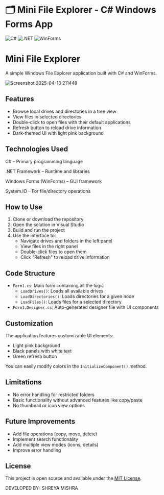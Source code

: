 # 🗂️ Mini File Explorer - C# Windows Forms App

![C#](https://img.shields.io/badge/C%23-239120?logo=c-sharp&logoColor=white)
![.NET](https://img.shields.io/badge/.NET-512BD4?logo=dotnet&logoColor=white)
![WinForms](https://img.shields.io/badge/WinForms-5C2D91?logo=.net&logoColor=white)

# Mini File Explorer

A simple Windows File Explorer application built with C# and WinForms.

![Screenshot 2025-04-13 211448](https://github.com/user-attachments/assets/b6316ab7-4ee8-42f6-9784-a311688b8f55)


## Features

- Browse local drives and directories in a tree view
- View files in selected directories
- Double-click to open files with their default applications
- Refresh button to reload drive information
- Dark-themed UI with light pink background

## Technologies Used

C# – Primary programming language

.NET Framework – Runtime and libraries

Windows Forms (WinForms) – GUI framework

System.IO – For file/directory operations

## How to Use

1. Clone or download the repository
2. Open the solution in Visual Studio
3. Build and run the project
4. Use the interface to:
   - Navigate drives and folders in the left panel
   - View files in the right panel
   - Double-click files to open them
   - Click "Refresh" to reload drive information

## Code Structure

- `Form1.cs`: Main form containing all the logic
  - `LoadDrives()`: Loads all available drives
  - `LoadDirectories()`: Loads directories for a given node
  - `LoadFiles()`: Loads files for a selected directory
- `Form1.Designer.cs`: Auto-generated designer file with UI components

## Customization

The application features customizable UI elements:
- Light pink background
- Black panels with white text
- Green refresh button

You can easily modify colors in the `InitializeComponent()` method.

## Limitations

- No error handling for restricted folders
- Basic functionality without advanced features like copy/paste
- No thumbnail or icon view options

## Future Improvements

- Add file operations (copy, move, delete)
- Implement search functionality
- Add multiple view modes (icons, details)
- Improve error handling

## License

This project is open source and available under the [MIT License](LICENSE).


DEVELOPED BY- SHREYA MISHRA
